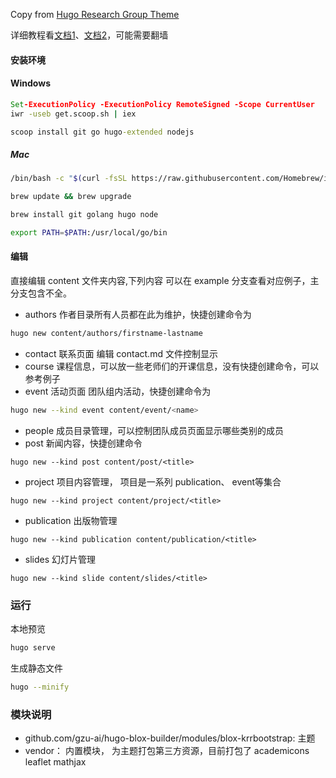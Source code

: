 Copy from [Hugo Research Group Theme](https://github.com/HugoBlox/hugo-blox-builder)

详细教程看[文档1](https://docs.hugoblox.com)、[文档2](https://bootstrap.hugoblox.com)，可能需要翻墙

#### 安装环境
#### Windows

```bat
Set-ExecutionPolicy -ExecutionPolicy RemoteSigned -Scope CurrentUser
iwr -useb get.scoop.sh | iex
```
```bat
scoop install git go hugo-extended nodejs
```
##### Mac

```bash
/bin/bash -c "$(curl -fsSL https://raw.githubusercontent.com/Homebrew/install/master/install.sh)"

brew update && brew upgrade

brew install git golang hugo node

export PATH=$PATH:/usr/local/go/bin

```


#### 编辑

直接编辑 content 文件夹内容,下列内容 可以在 example 分支查看对应例子，主分支包含不全。


<!-- -  alumni  毕业生目录，无需修改 -->
-  authors 作者目录所有人员都在此为维护，快捷创建命令为 
```bash
hugo new content/authors/firstname-lastname
```
- contact 联系页面 编辑 contact.md 文件控制显示
- course 课程信息，可以放一些老师们的开课信息，没有快捷创建命令，可以参考例子
- event 活动页面 团队组内活动，快捷创建命令为
```bash
hugo new --kind event content/event/<name>
```
- people 成员目录管理，可以控制团队成员页面显示哪些类别的成员
- post 新闻内容，快捷创建命令
```
hugo new --kind post content/post/<title>
```

- project 项目内容管理， 项目是一系列 publication、 event等集合
```
hugo new --kind project content/project/<title>

```
- publication 出版物管理
```
hugo new --kind publication content/publication/<title>
```
- slides 幻灯片管理

```
hugo new --kind slide content/slides/<title>
```

### 运行
本地预览
```bash
hugo serve
```

生成静态文件
```bash
hugo --minify
```
### 模块说明
- github.com/gzu-ai/hugo-blox-builder/modules/blox-krrbootstrap: 主题
- vendor： 内置模块， 为主题打包第三方资源，目前打包了 academicons  leaflet mathjax